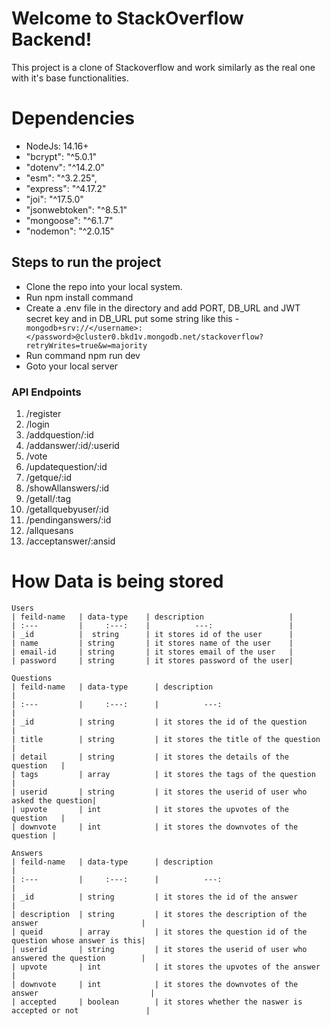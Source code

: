 # Welcome to StackOverflow Backend!

This project is a clone of Stackoverflow and work similarly as the real one with it's base functionalities. 


# Dependencies 


- NodeJs: 14.16+
- "bcrypt": "^5.0.1"
-  "dotenv": "^14.2.0"
-  "esm": "^3.2.25",
- "express": "^4.17.2"
-  "joi": "^17.5.0"
-  "jsonwebtoken": "^8.5.1"
-  "mongoose": "^6.1.7"
-  "nodemon": "^2.0.15"
 

## Steps to run the project

- Clone the repo into your local system.
- Run npm install command
- Create a .env file in the directory and add PORT, DB_URL and JWT secret key and in DB_URL put some string like this
-` mongodb+srv://</username>:</password>@cluster0.bkd1v.mongodb.net/stackoverflow?retryWrites=true&w=majority` 
- Run command  npm run dev
- Goto your local server

### API Endpoints

 1. /register
 2. /login
 3. /addquestion/:id
 4. /addanswer/:id/:userid
 5. /vote
 6. /updatequestion/:id
 7. /getque/:id
 8. /showAllanswers/:id
 9. /getall/:tag
 10. /getallquebyuser/:id
 11. /pendinganswers/:id
 12. /allquesans
 13. /acceptanswer/:ansid

 # How Data is being stored
```
Users
| feild-name   | data-type    | description                   |
| :---         |     :---:    |          ---:                 |
| _id          |  string      | it stores id of the user      |
| name         | string       | it stores name of the user    |
| email-id     | string       | it stores email of the user   |
| password     | string       | it stores password of the user|
```

```
Questions
| feild-name   | data-type      | description                             |
| :---         |     :---:      |          ---:                           |
| _id          | string         | it stores the id of the question        |
| title        | string         | it stores the title of the question     |
| detail       | string         | it stores the details of the question   |
| tags         | array          | it stores the tags of the question      |
| userid       | string         | it stores the userid of user who asked the question|
| upvote       | int            | it stores the upvotes of the question   |
| downvote     | int            | it stores the downvotes of the question |
```

```
Answers
| feild-name   | data-type      | description                                                   |
| :---         |     :---:      |          ---:                                                 |
| _id          | string         | it stores the id of the answer                                |
| description  | string         | it stores the description of the answer                       |
| queid        | array          | it stores the question id of the question whose answer is this|
| userid       | string         | it stores the userid of user who answered the question        |
| upvote       | int            | it stores the upvotes of the answer                           |
| downvote     | int            | it stores the downvotes of the answer                         |
| accepted     | boolean        | it stores whether the naswer is accepted or not               |
```